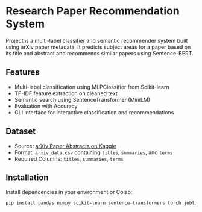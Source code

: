 # Research Paper Recommendation System

Project is a multi-label classifier and semantic recommender system built using arXiv paper metadata. It predicts subject areas for a paper based on its title and abstract and recommends similar papers using Sentence-BERT.

## Features

- Multi-label classification using MLPClassifier from Scikit-learn
- TF-IDF feature extraction on cleaned text
- Semantic search using SentenceTransformer (MiniLM)
- Evaluation with Accuracy
- CLI interface for interactive classification and recommendations

## Dataset

- Source: [arXiv Paper Abstracts on Kaggle](https://www.kaggle.com/datasets/spsayakpaul/arxiv-paper-abstracts)
- Format: `arxiv_data.csv` containing `titles`, `summaries`, and `terms`
- Required Columns: `titles`, `summaries`, `terms`

## Installation

Install dependencies in your environment or Colab:

```bash
pip install pandas numpy scikit-learn sentence-transformers torch joblib kagglehub
